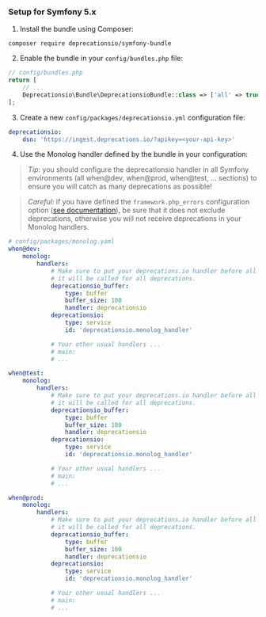### Setup for Symfony 5.x

1. Install the bundle using Composer:

```
composer require deprecationsio/symfony-bundle
```

2. Enable the bundle in your `config/bundles.php` file:

```php
// config/bundles.php
return [
    // ...
    Deprecationsio\Bundle\DeprecationsioBundle::class => ['all' => true],
];

```

3. Create a new `config/packages/deprecationsio.yml` configuration file:

```yaml
deprecationsio:
    dsn: 'https://ingest.deprecations.io/?apikey=<your-api-key>'
```

4. Use the Monolog handler defined by the bundle in your configuration:

> *Tip*: you should configure the deprecationsio handler in all Symfony environments (all 
> when@dev, when@prod, when@test, ... sections) to ensure you will catch as many deprecations 
> as possible!

> *Careful*: if you have defined the `framework.php_errors` configuration option
> ([see documentation](https://symfony.com/doc/3.4/reference/configuration/framework.html#php-errors)),
> be sure that it does not exclude deprecations, otherwise you will not receive deprecations
> in your Monolog handlers.

```yaml
# config/packages/monolog.yaml
when@dev:
    monolog:
        handlers:
            # Make sure to put your deprecations.io handler before all other handlers to be certain 
            # it will be called for all deprecations.
            deprecationsio_buffer:
                type: buffer
                buffer_size: 100
                handler: deprecationsio
            deprecationsio:
                type: service
                id: 'deprecationsio.monolog_handler'

            # Your other usual handlers ...
            # main:
            # ...

when@test:
    monolog:
        handlers:
            # Make sure to put your deprecations.io handler before all other handlers to be certain 
            # it will be called for all deprecations.
            deprecationsio_buffer:
                type: buffer
                buffer_size: 100
                handler: deprecationsio
            deprecationsio:
                type: service
                id: 'deprecationsio.monolog_handler'

            # Your other usual handlers ...
            # main:
            # ...

when@prod:
    monolog:
        handlers:
            # Make sure to put your deprecations.io handler before all other handlers to be certain 
            # it will be called for all deprecations.
            deprecationsio_buffer:
                type: buffer
                buffer_size: 100
                handler: deprecationsio
            deprecationsio:
                type: service
                id: 'deprecationsio.monolog_handler'

            # Your other usual handlers ...
            # main:
            # ...
```
